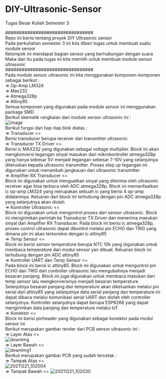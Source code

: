 # DIY-Ultrasonic-Sensor
Tugas Besar Kuliah Semester 3  

################################  
Repo ini berisi tentang proyek DIY Ultrasonic sensor  
Pada perkuliahan semester 3 ini kita diberi tugas untuk membuat suatu module sensor  
Kelompok ini mendapat bagian sensor yang berhubungan dengan suara  
Maka dari itu pada tugas ini kita memilih untuk membuat module sensor ultrasonic  
################################  
Pada module sensor ultrasonic ini kita menggunakan komponen-komponen sebagai berikut :  
=> Op-Amp LM324  
=> Max232  
=> Atmega328p  
=> Attiny85  
Semua komponen yang digunakan pada module sensor ini menggunakan package SMD  
Berikut skematik rangkaian dari module sensor ultrasonic ini :  
![image](https://user-images.githubusercontent.com/87922087/140260254-4bb3650d-98bf-4254-8854-eb126be2082e.png)  
Berikut fungsi dari tiap-tiap blok diatas :  
=> Transducer <=  
Berisi transducer berupa receiver dan transmitter ultrasonic  
=> Transducer TX Driver <=  
Berisi ic MAX232 yang digunakan sebagai voltage multiplier. Block ini akan mengkonversi tegangan sinyal masukan dari mikrokontroller atmega328p yang hanya sebesar 5V menjadi tegangan sebesar 7-10V yang selanjutnya diteruskan kepada ultrasonic transmitter. Proses step up tegangan ini digunakan untuk menambah jangkauan dari ultrasonic transmitter  
=> Amplifier RX Transducer <=  
Block ini digunakan untuk menguatkan sinyal yang diterima oleh ultrasonic receiver agar bisa terbaca oleh ADC atmega328p. Block ini memanfaatkan ic op-amp LM324 yang merupakan sebuah ic yang berisi 4 op-amp didalamnya. Keluaran dari block ini terhubung dengan pin ADC atmega328p yang selanjutnya akan diolah  
=> Kontroller Ultrasonic <=  
Block ini digunakan untuk mengontrol proses dari sensor ultrasonic. Block ini mengirimkan perintah ke Transducer TX Driver dan menerima masukan sinyal dari Amplifier RX Transducer. Pada block ini berisi ic atmega328p, proses control ultrasonic dapat dikontrol melalui pin ECHO dan TRIG yang dimana pin ini akan terkoneksi dengan ic attiny85  
=> Temp Sensor <=  
Block ini berisi sensor temperature berupa NTC 10k yang digunakan untuk membaca temperature dari modul sensor yan dibuat. Keluaran block ini terhubung dengan pin ADC attiny85  
=> Kontroller UART dan Temp Sensor <=  
Pada block ini berisi ic attiny85. Block ini digunakan untuk mengontrol pin ECHO dan TRIG dari controller ultrasonic lalu mengubahnya menjadi besaran panjang. Block ini juga digunakan untuk membaca masukan dari temp sensor lalu mengkonversinya menjadi besaran temperature. Selanjutnya besaran panjang dan temperature akan dikeluarkan melalui pin serial dari attiny85 yang selanjutnya data serial panjang dan temperature ini dapat dibaca melalui komunikasi serial UART dan diolah oleh controller selanjutnya. Kontroller selanjutnya dapat berupa ESP8266 yang dapat mengirimkan data panjang dan temperature melalui IoT  
=> Konektor <=  
Block ini berisi pinheader yang digunakan sebagai konektor pada modul sensor ini  
Berikut merupakan gambar render dari PCB sensor ultrasonic ini :  
=> Layer Atas <=  
![downImg](https://user-images.githubusercontent.com/87922087/142972408-27eeab5a-10c3-4f2c-ac0f-48ded6b537f9.png)  
=> Layer Bawah <=  
![downImg1](https://user-images.githubusercontent.com/87922087/142972438-dd70e104-4b69-4bdf-97ab-b572d6d56800.png)  
Berikut merupakan gambar PCB yang sudah tercetak :  
=> Tampak Atas <=  
![20211221_102004](https://user-images.githubusercontent.com/87922087/146866625-6ef1c64f-3e3a-4909-aecf-c2fe71714482.jpg)  
=> Tampak Bawah <=
![20211221_102030](https://user-images.githubusercontent.com/87922087/146866686-1c64ef27-25ec-439c-9acd-8019be530209.jpg)  

